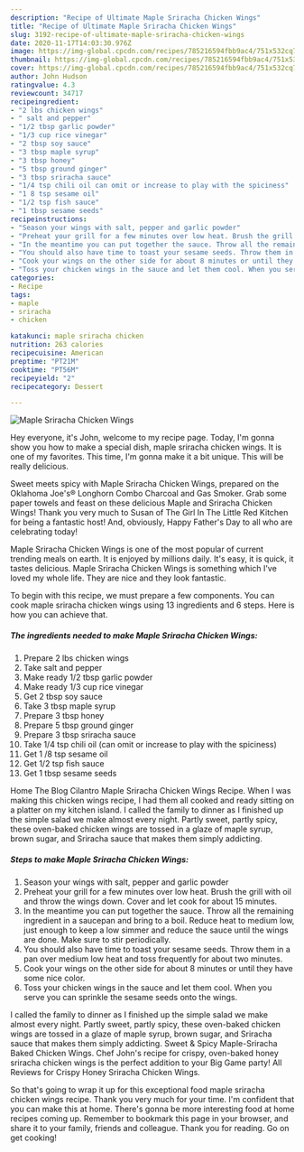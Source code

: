 ```yaml
---
description: "Recipe of Ultimate Maple Sriracha Chicken Wings"
title: "Recipe of Ultimate Maple Sriracha Chicken Wings"
slug: 3192-recipe-of-ultimate-maple-sriracha-chicken-wings
date: 2020-11-17T14:03:30.976Z
image: https://img-global.cpcdn.com/recipes/785216594fbb9ac4/751x532cq70/maple-sriracha-chicken-wings-recipe-main-photo.jpg
thumbnail: https://img-global.cpcdn.com/recipes/785216594fbb9ac4/751x532cq70/maple-sriracha-chicken-wings-recipe-main-photo.jpg
cover: https://img-global.cpcdn.com/recipes/785216594fbb9ac4/751x532cq70/maple-sriracha-chicken-wings-recipe-main-photo.jpg
author: John Hudson
ratingvalue: 4.3
reviewcount: 34717
recipeingredient:
- "2 lbs chicken wings"
- " salt and pepper"
- "1/2 tbsp garlic powder"
- "1/3 cup rice vinegar"
- "2 tbsp soy sauce"
- "3 tbsp maple syrup"
- "3 tbsp honey"
- "5 tbsp ground ginger"
- "3 tbsp sriracha sauce"
- "1/4 tsp chili oil can omit or increase to play with the spiciness"
- "1 8 tsp sesame oil"
- "1/2 tsp fish sauce"
- "1 tbsp sesame seeds"
recipeinstructions:
- "Season your wings with salt, pepper and garlic powder"
- "Preheat your grill for a few minutes over low heat. Brush the grill with oil and throw the wings down. Cover and let cook for about 15 minutes."
- "In the meantime you can put together the sauce. Throw all the remaining ingredient in a saucepan and bring to a boil. Reduce heat to medium low, just enough to keep a low simmer and reduce the sauce until the wings are done. Make sure to stir periodically."
- "You should also have time to toast your sesame seeds. Throw them in a pan over medium low heat and toss frequently for about two minutes."
- "Cook your wings on the other side for about 8 minutes or until they have some nice color."
- "Toss your chicken wings in the sauce and let them cool. When you serve you can sprinkle the sesame seeds onto the wings."
categories:
- Recipe
tags:
- maple
- sriracha
- chicken

katakunci: maple sriracha chicken 
nutrition: 263 calories
recipecuisine: American
preptime: "PT21M"
cooktime: "PT56M"
recipeyield: "2"
recipecategory: Dessert

---
```



![Maple Sriracha Chicken Wings](https://img-global.cpcdn.com/recipes/785216594fbb9ac4/751x532cq70/maple-sriracha-chicken-wings-recipe-main-photo.jpg)

Hey everyone, it's John, welcome to my recipe page. Today, I'm gonna show you how to make a special dish, maple sriracha chicken wings. It is one of my favorites. This time, I'm gonna make it a bit unique. This will be really delicious.

Sweet meets spicy with Maple Sriracha Chicken Wings, prepared on the Oklahoma Joe&#39;s® Longhorn Combo Charcoal and Gas Smoker. Grab some paper towels and feast on these delicious Maple and Sriracha Chicken Wings! Thank you very much to Susan of The Girl In The Little Red Kitchen for being a fantastic host! And, obviously, Happy Father&#39;s Day to all who are celebrating today!

Maple Sriracha Chicken Wings is one of the most popular of current trending meals on earth. It is enjoyed by millions daily. It's easy, it is quick, it tastes delicious. Maple Sriracha Chicken Wings is something which I've loved my whole life. They are nice and they look fantastic.


To begin with this recipe, we must prepare a few components. You can cook maple sriracha chicken wings using 13 ingredients and 6 steps. Here is how you can achieve that.

<!--inarticleads1-->

##### The ingredients needed to make Maple Sriracha Chicken Wings:

1. Prepare 2 lbs chicken wings
1. Take  salt and pepper
1. Make ready 1/2 tbsp garlic powder
1. Make ready 1/3 cup rice vinegar
1. Get 2 tbsp soy sauce
1. Take 3 tbsp maple syrup
1. Prepare 3 tbsp honey
1. Prepare 5 tbsp ground ginger
1. Prepare 3 tbsp sriracha sauce
1. Take 1/4 tsp chili oil (can omit or increase to play with the spiciness)
1. Get 1 /8 tsp sesame oil
1. Get 1/2 tsp fish sauce
1. Get 1 tbsp sesame seeds


Home The Blog Cilantro Maple Sriracha Chicken Wings Recipe. When I was making this chicken wings recipe, I had them all cooked and ready sitting on a platter on my kitchen island. I called the family to dinner as I finished up the simple salad we make almost every night. Partly sweet, partly spicy, these oven-baked chicken wings are tossed in a glaze of maple syrup, brown sugar, and Sriracha sauce that makes them simply addicting. 

<!--inarticleads2-->

##### Steps to make Maple Sriracha Chicken Wings:

1. Season your wings with salt, pepper and garlic powder
1. Preheat your grill for a few minutes over low heat. Brush the grill with oil and throw the wings down. Cover and let cook for about 15 minutes.
1. In the meantime you can put together the sauce. Throw all the remaining ingredient in a saucepan and bring to a boil. Reduce heat to medium low, just enough to keep a low simmer and reduce the sauce until the wings are done. Make sure to stir periodically.
1. You should also have time to toast your sesame seeds. Throw them in a pan over medium low heat and toss frequently for about two minutes.
1. Cook your wings on the other side for about 8 minutes or until they have some nice color.
1. Toss your chicken wings in the sauce and let them cool. When you serve you can sprinkle the sesame seeds onto the wings.


I called the family to dinner as I finished up the simple salad we make almost every night. Partly sweet, partly spicy, these oven-baked chicken wings are tossed in a glaze of maple syrup, brown sugar, and Sriracha sauce that makes them simply addicting. Sweet &amp; Spicy Maple-Sriracha Baked Chicken Wings. Chef John&#39;s recipe for crispy, oven-baked honey sriracha chicken wings is the perfect addition to your Big Game party! All Reviews for Crispy Honey Sriracha Chicken Wings. 

So that's going to wrap it up for this exceptional food maple sriracha chicken wings recipe. Thank you very much for your time. I'm confident that you can make this at home. There's gonna be more interesting food at home recipes coming up. Remember to bookmark this page in your browser, and share it to your family, friends and colleague. Thank you for reading. Go on get cooking!

